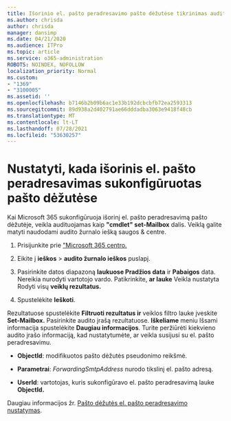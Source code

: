 ```yaml
---
title: Išorinio el. pašto peradresavimo pašto dėžutėse tikrinimas audito žurnaluose
ms.author: chrisda
author: chrisda
manager: dansimp
ms.date: 04/21/2020
ms.audience: ITPro
ms.topic: article
ms.service: o365-administration
ROBOTS: NOINDEX, NOFOLLOW
localization_priority: Normal
ms.custom:
- "1369"
- "3100005"
ms.assetid: ''
ms.openlocfilehash: b7146b2b09b6ac1e33b192dcbcbfb72ea2593313
ms.sourcegitcommit: 89d938a2d402791ae66dddadba3063e9418f48cb
ms.translationtype: MT
ms.contentlocale: lt-LT
ms.lasthandoff: 07/28/2021
ms.locfileid: "53630257"
---
```

# <a name="identify-when-external-email-forwarding-is-configured-on-mailboxes"></a>Nustatyti, kada išorinis el. pašto peradresavimas sukonfigūruotas pašto dėžutėse

Kai Microsoft 365 sukonfigūruoja išorinį el. pašto peradresavimą pašto dėžutėje, veikla audituojamas kaip **"cmdlet" set-Mailbox** dalis. Veiklą galite matyti naudodami audito žurnalo iešką saugos & centre.

1. Prisijunkite prie ["Microsoft 365 centro.](https://protection.office.com/)

2. Eikite į **ieškos**  >  **audito žurnalo ieškos** puslapį.

3. Pasirinkite datos diapazoną **laukuose Pradžios data** ir **Pabaigos** data. Nereikia nurodyti vartotojo vardo. Patikrinkite, **ar lauke** Veikla nustatyta Rodyti visų **veiklų rezultatus.**

4. Spustelėkite **Ieškoti**.

Rezultatuose spustelėkite **Filtruoti rezultatus ir** veiklos filtro lauke įveskite **Set-Mailbox.** Pasirinkite audito įrašą rezultatuose. **Iškeliame** meniu Išsami informacija spustelėkite **Daugiau informacijos**. Turite peržiūrėti kiekvieno audito įrašo informaciją, kad nustatytumėte, ar veikla susijusi su el. pašto peradresavimu.

- **ObjectId**: modifikuotos pašto dėžutės pseudonimo reikšmė.

- **Parametrai**: _ForwardingSmtpAddress_ nurodo tikslinį el. pašto adresą.

- **UserId**: vartotojas, kuris sukonfigūravo el. pašto peradresavimą lauke **ObjectId.**

Daugiau informacijos žr. [Pašto dėžutės el. pašto peradresavimo nustatymas](/microsoft-365/compliance/auditing-troubleshooting-scenarios#determine-who-set-up-email-forwarding-for-a-mailbox).
